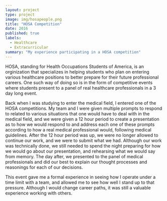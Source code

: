```yaml
---
layout: project
type: project
image: img/hosapeople.png
title: "HOSA Competition"
date: 2016
published: true
labels:
  - Healthcare
  - Extracurricular
summary: "My experience participating in a HOSA competition"
---
```


HOSA, standing for Health Occupations Students of America, is an orginization that specializes in helping students who plan on entering various healthcare positions to better prepare for their future professional careers. One such way of doing so is in the form of competitive events where students present to a panel of real healthcare professionals in a 3 day long event.

Back when I was studying to enter the medical field, I entered one of the HOSA competitions. My team and I were given multiple prompts to respond to related to various situations that one would have to deal with in the medical field, and we were given a 12 hour period to create a presentation as to how we would respond to and address each one of these prompts according to how a real medical professional would, following medical guidelines. After the 12 hour period was up, we were no longer allowed to continue our work, and we were to submit what we had. Although our work was technically done, we still needed to spend the night preparing for how we would go about our presentation, and rehearsing what we would say from memory. The day after, we presented to the panel of medical professionals and did our best to explain our thought processes and reasonings for each of our decisions. 

This event gave me a formal experience in seeing how I operate under a time limit with a team, and allowed me to see how well I stand up to that pressure. Although I would change career paths, it was still a valuable experience working with others.

